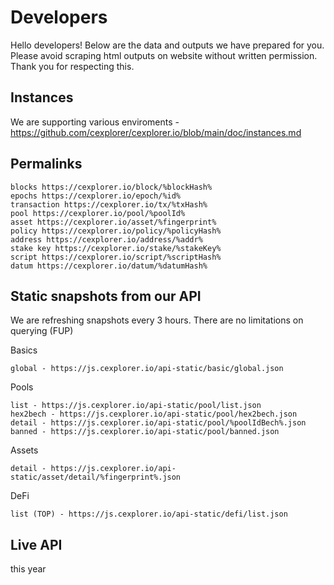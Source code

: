 # Developers
 

Hello developers! Below are the data and outputs we have prepared for you. Please avoid scraping html outputs on website without written permission. Thank you for respecting this. 

## Instances

We are supporting various enviroments - https://github.com/cexplorer/cexplorer.io/blob/main/doc/instances.md

## Permalinks

    blocks https://cexplorer.io/block/%blockHash%
    epochs https://cexplorer.io/epoch/%id%
    transaction https://cexplorer.io/tx/%txHash%
    pool https://cexplorer.io/pool/%poolId%
    asset https://cexplorer.io/asset/%fingerprint%
    policy https://cexplorer.io/policy/%policyHash%
    address https://cexplorer.io/address/%addr%
    stake key https://cexplorer.io/stake/%stakeKey%
    script https://cexplorer.io/script/%scriptHash%
    datum https://cexplorer.io/datum/%datumHash%
    

## Static snapshots from our API

We are refreshing snapshots every 3 hours. There are no limitations on querying (FUP)

Basics

    global - https://js.cexplorer.io/api-static/basic/global.json

Pools

    list - https://js.cexplorer.io/api-static/pool/list.json
    hex2bech - https://js.cexplorer.io/api-static/pool/hex2bech.json
    detail - https://js.cexplorer.io/api-static/pool/%poolIdBech%.json
    banned - https://js.cexplorer.io/api-static/pool/banned.json
    
Assets

    detail - https://js.cexplorer.io/api-static/asset/detail/%fingerprint%.json


DeFi

    list (TOP) - https://js.cexplorer.io/api-static/defi/list.json

    
    
## Live API

this year

